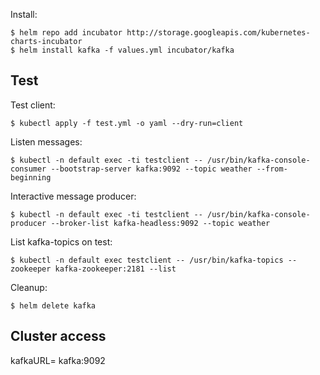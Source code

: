 Install:
```
$ helm repo add incubator http://storage.googleapis.com/kubernetes-charts-incubator
$ helm install kafka -f values.yml incubator/kafka
```

## Test
Test client:
```
$ kubectl apply -f test.yml -o yaml --dry-run=client
```

Listen messages:
```
$ kubectl -n default exec -ti testclient -- /usr/bin/kafka-console-consumer --bootstrap-server kafka:9092 --topic weather --from-beginning
```

Interactive message producer:
```
$ kubectl -n default exec -ti testclient -- /usr/bin/kafka-console-producer --broker-list kafka-headless:9092 --topic weather
```

List kafka-topics on test:
```
$ kubectl -n default exec testclient -- /usr/bin/kafka-topics --zookeeper kafka-zookeeper:2181 --list
```

Cleanup:
```
$ helm delete kafka
```

## Cluster access
kafkaURL= kafka:9092